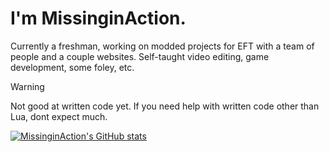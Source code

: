 # I'm MissinginAction.
Currently a freshman, working on modded projects for EFT with a team of people and a couple websites.
Self-taught video editing, game development, some foley, etc.

> [!WARNING]
> Not good at written code yet. If you need help with written code other than Lua, dont expect much.

[![MissinginAction's GitHub stats](https://github-readme-stats.vercel.app/api?username=replaydevyt)](https://github.com/replaydevyt/github-readme-stats&theme=dark)
